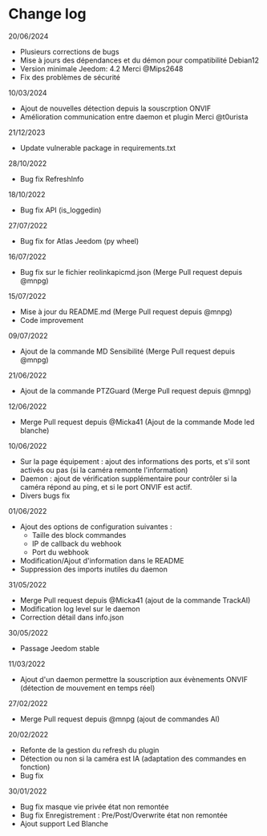 # Change log

20/06/2024

- Plusieurs corrections de bugs
- Mise à jours des dépendances et du démon pour compatibilité Debian12
- Version minimale Jeedom: 4.2
Merci @Mips2648
- Fix des problèmes de sécurité

10/03/2024
- Ajout de nouvelles détection depuis la souscrption ONVIF
- Amélioration communication entre daemon et plugin
Merci @t0urista 

21/12/2023
- Update vulnerable package in requirements.txt 

28/10/2022
- Bug fix RefreshInfo

18/10/2022
- Bug fix API (is_loggedin)

27/07/2022
- Bug fix for Atlas Jeedom (py wheel)

16/07/2022
- Bug fix sur le fichier reolinkapicmd.json (Merge Pull request depuis @mnpg)

15/07/2022
- Mise à jour du README.md (Merge Pull request depuis @mnpg)
- Code improvement

09/07/2022
- Ajout de la commande MD Sensibilité (Merge Pull request depuis @mnpg)

21/06/2022
- Ajout de la commande PTZGuard (Merge Pull request depuis @mnpg)

12/06/2022
- Merge Pull request depuis @Micka41 (Ajout de la commande Mode led blanche)

10/06/2022
- Sur la page équipement : ajout des informations des ports, et s'il sont activés ou pas (si la caméra remonte l'information)
- Daemon : ajout de vérification supplémentaire pour contrôler si la caméra répond au ping, et si le port ONVIF est actif.
- Divers bugs fix

01/06/2022
- Ajout des options de configuration suivantes :
    - Taille des block commandes
    - IP de callback du webhook
    - Port du webhook
- Modification/Ajout d'information dans le README
- Suppression des imports inutiles du daemon


31/05/2022
- Merge Pull request depuis @Micka41 (ajout de la commande TrackAI)
- Modification log level sur le daemon
- Correction détail dans info.json

30/05/2022
- Passage Jeedom stable

11/03/2022
- Ajout d'un daemon permettre la souscription aux évènements ONVIF (détection de mouvement en temps réel)

27/02/2022
- Merge Pull request depuis @mnpg (ajout de commandes AI)

20/02/2022
- Refonte de la gestion du refresh du plugin
- Détection ou non si la caméra est IA (adaptation des commandes en fonction)
- Bug fix

30/01/2022
- Bug fix masque vie privée état non remontée
- Bug fix Enregistrement : Pre/Post/Overwrite état non remontée
- Ajout support Led Blanche
